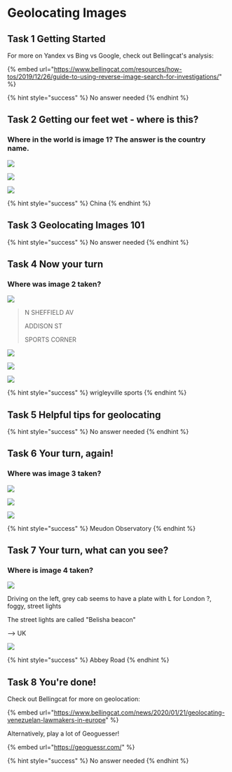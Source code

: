 # Geolocating Images

## Task 1 Getting Started

For more on Yandex vs Bing vs Google, check out Bellingcat's analysis:

{% embed url="https://www.bellingcat.com/resources/how-tos/2019/12/26/guide-to-using-reverse-image-search-for-investigations/" %}

{% hint style="success" %}
No answer needed
{% endhint %}

## Task 2 Getting our feet wet - where is this?

### Where in the world is image 1? The answer is the country name.

![](../.gitbook/assets/image%20%28297%29.png)

![](../.gitbook/assets/image%20%28301%29.png)

![](../.gitbook/assets/image%20%28299%29.png)

{% hint style="success" %}
China
{% endhint %}

## Task 3 Geolocating Images 101

{% hint style="success" %}
No answer needed
{% endhint %}

## Task 4 Now your turn

### Where was image 2 taken?

![](../.gitbook/assets/image%20%28298%29.png)

> N SHEFFIELD AV
>
> ADDISON ST
>
> SPORTS CORNER

![](../.gitbook/assets/image%20%28303%29.png)

![](../.gitbook/assets/image%20%28295%29.png)

![](../.gitbook/assets/image%20%28304%29.png)

{% hint style="success" %}
wrigleyville sports
{% endhint %}

## Task 5 Helpful tips for geolocating

{% hint style="success" %}
No answer needed
{% endhint %}

## Task 6 Your turn, again!

### Where was image 3 taken?

![](../.gitbook/assets/image%20%28300%29.png)

![](../.gitbook/assets/image%20%28305%29.png)

![](../.gitbook/assets/image%20%28296%29.png)

{% hint style="success" %}
Meudon Observatory
{% endhint %}

## Task 7 Your turn, what can you see?

### Where is image 4 taken?

![](../.gitbook/assets/image%20%28302%29.png)

Driving on the left, grey cab seems to have a plate with L for London ?, foggy, street lights

The street lights are called "Belisha beacon"

 --&gt; UK

![](../.gitbook/assets/image%20%28294%29.png)

{% hint style="success" %}
Abbey Road
{% endhint %}

## Task 8 You're done!

Check out Bellingcat for more on geolocation:

{% embed url="https://www.bellingcat.com/news/2020/01/21/geolocating-venezuelan-lawmakers-in-europe" %}

Alternatively, play a lot of Geoguesser!

{% embed url="https://geoguessr.com/" %}

{% hint style="success" %}
No answer needed
{% endhint %}

